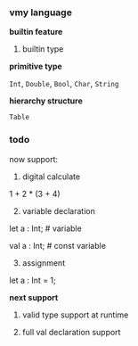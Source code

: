 ### vmy language

**builtin feature**

1. builtin type

**primitive type**

`Int`, `Double`, `Bool`, `Char`, `String`

**hierarchy structure**

`Table` 

### todo

now support:

1. digital calculate

1 + 2 * (3 + 4)


2. variable declaration 

let a : Int; # variable

val a : Int; # const variable
 
3. assignment
 
let a : Int = 1;
 
**next support**

1. valid type support at runtime

2. full val declaration support
